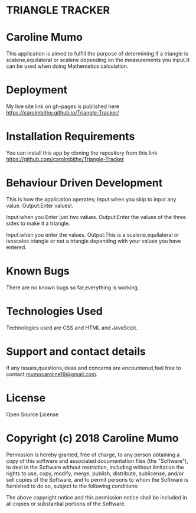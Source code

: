 # TRIANGLE TRACKER
# Caroline Mumo

This application is aimed to fulfill the purpose of determining if a triangle is scalene,equilateral or scalene depending on the measurements you input.It can be used when doing Mathematics calculation.

# Deployment
My live site link on gh-pages is published here https://carolmbithe.github.io/Triangle-Tracker/

# Installation Requirements
You can install this app by cloning the repository from this link https://github.com/carolmbithe/Triangle-Tracker

# Behaviour Driven Development
This is how the application operates;
Input:when you skip to input any value.
Output:Enter values!.

Input:when you Enter just two values.
Output:Enter the values of the three sides to make it a triangle.

Input:when you enter the values.
Output:This is a scalene,equilateral or isosceles triangle or not a triangle depending with your values you have entered.
# Known Bugs
There are no known bugs so far,everything is working.

# Technologies Used
Technologies used are CSS and HTML and JavaScipt.

# Support and contact details
 If any issues,questions,ideas and concerns are encountered,feel free to contact mumocaroline19@gmail.com.

# License
Open Source License
# Copyright (c) 2018 Caroline Mumo
Permission is hereby granted, free of charge, to any person obtaining a copy
of this software and associated documentation files (the "Software"), to deal
in the Software without restriction, including without limitation the rights
to use, copy, modify, merge, publish, distribute, sublicense, and/or sell
copies of the Software, and to permit persons to whom the Software is
furnished to do so, subject to the following conditions:

The above copyright notice and this permission notice shall be included in
all copies or substantial portions of the Software.
